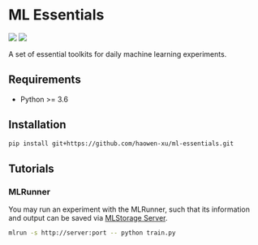 # ML Essentials

[![](https://github.com/haowen-xu/ml-essentials/workflows/unittest/badge.svg?branch=master)](https://github.com/haowen-xu/ml-essentials/actions)
[![](https://coveralls.io/repos/github/haowen-xu/ml-essentials/badge.svg?branch=master)](https://coveralls.io/github/haowen-xu/ml-essentials?branch=master)

A set of essential toolkits for daily machine learning experiments.

## Requirements

* Python >= 3.6

## Installation

```bash
pip install git+https://github.com/haowen-xu/ml-essentials.git
``` 

## Tutorials

### MLRunner

You may run an experiment with the MLRunner, such that its information and output
can be saved via [MLStorage Server](https://github.com/haowen-xu/mlstorage-server).

```bash
mlrun -s http://server:port -- python train.py
```

